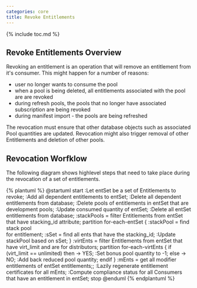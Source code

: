 ```yaml
---
categories: core
title: Revoke Entitlements
---
```

{% include toc.md %}

## Revoke Entitlements Overview
Revoking an entitlement is an operation that will remove an entitlement from it's consumer. This might happen for a number of reasons:

 * user no longer wants to consume the pool
 * when a pool is being deleted, all entitlements associated with the pool are are revoked 
 * during refresh pools, the pools that no longer have associated subscription are being revoked
 * during manifest import - the pools are being refreshed 

The revocation must ensure that other database objects such as associated Pool quantities are updated. Revocation might also trigger removal of other Entitlements and deletion of other pools. 

## Revocation Worfklow
The following diagram shows highlevel steps that need to take place during the revocation of a set of entitlements. 


{% plantuml %}
@startuml
start
:Let entSet be a set of Entitlements to revoke;
:Add all dependent entitlements to entSet;
:Delete all dependent entitlements from database;
:Delete pools of entitlements 
in entSet that are development pools;
:Update consumed quantity of entSet;
:Delete all entSet entitlements
 from database;
:stackPools = filter Entitlements from entSet that
have stacking_id attribute;
partition for-each-entSet {
:stackPool = find stack pool  
for entitlement;
:sSet = find all ents that have the 
stacking_id;
:Update stackPool based on sSet;
}
:virtEnts = filter Entitlements from entSet that 
have virt_limit and are for distributors;
partition for-each-virtEnts {
if (virt_limit == unlimited) then
-> YES;
:Set bonus pool quantity to -1;
else
-> NO;
:Add back reduced pool quantity;
endif
}
:mEnts = get all modifier 
entitlements of entSet entitlements;;
:Lazily regenerate entitlement certificates 
 for all mEnts;
:Compute compliance status for all 
Consumers that have an entitlement in entSet;
stop
@enduml
{% endplantuml %}

